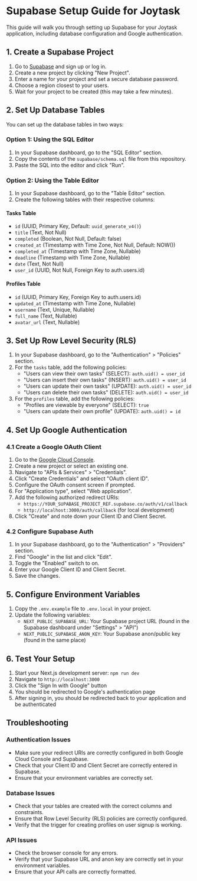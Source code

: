 # Supabase Setup Guide for Joytask

This guide will walk you through setting up Supabase for your Joytask application, including database configuration and Google authentication.

## 1. Create a Supabase Project

1. Go to [Supabase](https://supabase.com/) and sign up or log in.
2. Create a new project by clicking "New Project".
3. Enter a name for your project and set a secure database password.
4. Choose a region closest to your users.
5. Wait for your project to be created (this may take a few minutes).

## 2. Set Up Database Tables

You can set up the database tables in two ways:

### Option 1: Using the SQL Editor

1. In your Supabase dashboard, go to the "SQL Editor" section.
2. Copy the contents of the `supabase/schema.sql` file from this repository.
3. Paste the SQL into the editor and click "Run".

### Option 2: Using the Table Editor

1. In your Supabase dashboard, go to the "Table Editor" section.
2. Create the following tables with their respective columns:

#### Tasks Table

- `id` (UUID, Primary Key, Default: `uuid_generate_v4()`)
- `title` (Text, Not Null)
- `completed` (Boolean, Not Null, Default: false)
- `created_at` (Timestamp with Time Zone, Not Null, Default: NOW())
- `completed_at` (Timestamp with Time Zone, Nullable)
- `deadline` (Timestamp with Time Zone, Nullable)
- `date` (Text, Not Null)
- `user_id` (UUID, Not Null, Foreign Key to auth.users.id)

#### Profiles Table

- `id` (UUID, Primary Key, Foreign Key to auth.users.id)
- `updated_at` (Timestamp with Time Zone, Nullable)
- `username` (Text, Unique, Nullable)
- `full_name` (Text, Nullable)
- `avatar_url` (Text, Nullable)

## 3. Set Up Row Level Security (RLS)

1. In your Supabase dashboard, go to the "Authentication" > "Policies" section.
2. For the `tasks` table, add the following policies:
   - "Users can view their own tasks" (SELECT): `auth.uid() = user_id`
   - "Users can insert their own tasks" (INSERT): `auth.uid() = user_id`
   - "Users can update their own tasks" (UPDATE): `auth.uid() = user_id`
   - "Users can delete their own tasks" (DELETE): `auth.uid() = user_id`
3. For the `profiles` table, add the following policies:
   - "Profiles are viewable by everyone" (SELECT): `true`
   - "Users can update their own profile" (UPDATE): `auth.uid() = id`

## 4. Set Up Google Authentication

### 4.1 Create a Google OAuth Client

1. Go to the [Google Cloud Console](https://console.cloud.google.com/).
2. Create a new project or select an existing one.
3. Navigate to "APIs & Services" > "Credentials".
4. Click "Create Credentials" and select "OAuth client ID".
5. Configure the OAuth consent screen if prompted.
6. For "Application type", select "Web application".
7. Add the following authorized redirect URIs:
   - `https://YOUR_SUPABASE_PROJECT_REF.supabase.co/auth/v1/callback`
   - `http://localhost:3000/auth/callback` (for local development)
8. Click "Create" and note down your Client ID and Client Secret.

### 4.2 Configure Supabase Auth

1. In your Supabase dashboard, go to the "Authentication" > "Providers" section.
2. Find "Google" in the list and click "Edit".
3. Toggle the "Enabled" switch to on.
4. Enter your Google Client ID and Client Secret.
5. Save the changes.

## 5. Configure Environment Variables

1. Copy the `.env.example` file to `.env.local` in your project.
2. Update the following variables:
   - `NEXT_PUBLIC_SUPABASE_URL`: Your Supabase project URL (found in the Supabase dashboard under "Settings" > "API")
   - `NEXT_PUBLIC_SUPABASE_ANON_KEY`: Your Supabase anon/public key (found in the same place)

## 6. Test Your Setup

1. Start your Next.js development server: `npm run dev`
2. Navigate to `http://localhost:3000`
3. Click the "Sign In with Google" button
4. You should be redirected to Google's authentication page
5. After signing in, you should be redirected back to your application and be authenticated

## Troubleshooting

### Authentication Issues

- Make sure your redirect URIs are correctly configured in both Google Cloud Console and Supabase.
- Check that your Client ID and Client Secret are correctly entered in Supabase.
- Ensure that your environment variables are correctly set.

### Database Issues

- Check that your tables are created with the correct columns and constraints.
- Ensure that Row Level Security (RLS) policies are correctly configured.
- Verify that the trigger for creating profiles on user signup is working.

### API Issues

- Check the browser console for any errors.
- Verify that your Supabase URL and anon key are correctly set in your environment variables.
- Ensure that your API calls are correctly formatted.
